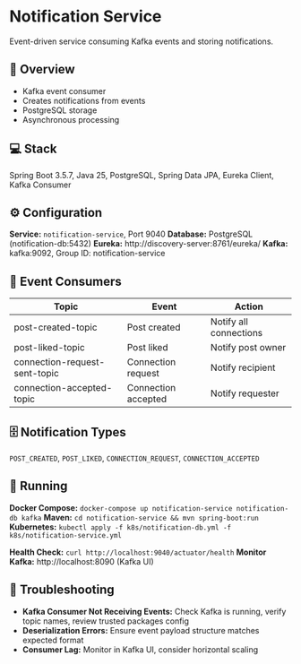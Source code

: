# Notification Service

Event-driven service consuming Kafka events and storing notifications.

## 🎯 Overview

- Kafka event consumer
- Creates notifications from events
- PostgreSQL storage
- Asynchronous processing

## 💻 Stack

Spring Boot 3.5.7, Java 25, PostgreSQL, Spring Data JPA, Eureka Client, Kafka Consumer

## ⚙️ Configuration

**Service:** `notification-service`, Port 9040
**Database:** PostgreSQL (notification-db:5432)
**Eureka:** http://discovery-server:8761/eureka/
**Kafka:** kafka:9092, Group ID: notification-service

## 📡 Event Consumers

| Topic | Event | Action |
|-------|-------|--------|
| post-created-topic | Post created | Notify all connections |
| post-liked-topic | Post liked | Notify post owner |
| connection-request-sent-topic | Connection request | Notify recipient |
| connection-accepted-topic | Connection accepted | Notify requester |

## 🗄️ Notification Types

`POST_CREATED`, `POST_LIKED`, `CONNECTION_REQUEST`, `CONNECTION_ACCEPTED`

## 🚀 Running

**Docker Compose:** `docker-compose up notification-service notification-db kafka`
**Maven:** `cd notification-service && mvn spring-boot:run`
**Kubernetes:** `kubectl apply -f k8s/notification-db.yml -f k8s/notification-service.yml`

**Health Check:** `curl http://localhost:9040/actuator/health`
**Monitor Kafka:** http://localhost:8090 (Kafka UI)

## 🐛 Troubleshooting

- **Kafka Consumer Not Receiving Events:** Check Kafka is running, verify topic names, review trusted packages config
- **Deserialization Errors:** Ensure event payload structure matches expected format
- **Consumer Lag:** Monitor in Kafka UI, consider horizontal scaling
